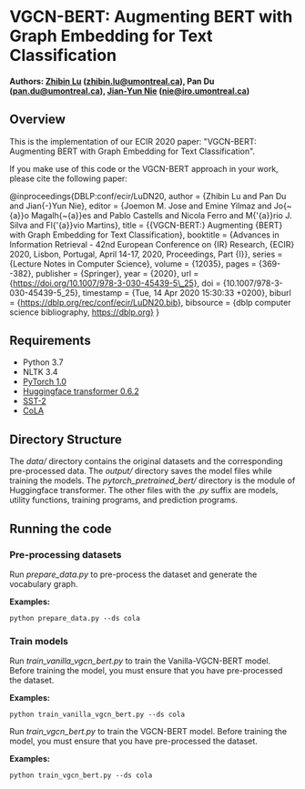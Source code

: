 # VGCN-BERT: Augmenting BERT with Graph Embedding for Text Classification

#### Authors: [Zhibin Lu](https://louis-udm.github.io) (zhibin.lu@umontreal.ca), Pan Du (pan.du@umontreal.ca), [Jian-Yun Nie](http://rali.iro.umontreal.ca/nie/jian-yun-nie/) (nie@iro.umontreal.ca)

## Overview
This is the implementation of our ECIR 2020 paper: "VGCN-BERT: Augmenting BERT with Graph Embedding for Text Classification".

If you make use of this code or the VGCN-BERT approach in your work, please cite the following paper:

@inproceedings{DBLP:conf/ecir/LuDN20,
  author    = {Zhibin Lu and
               Pan Du and
               Jian{-}Yun Nie},
  editor    = {Joemon M. Jose and
               Emine Yilmaz and
               Jo{\~{a}}o Magalh{\~{a}}es and
               Pablo Castells and
               Nicola Ferro and
               M{\'{a}}rio J. Silva and
               Fl{\'{a}}vio Martins},
  title     = {{VGCN-BERT:} Augmenting {BERT} with Graph Embedding for Text Classification},
  booktitle = {Advances in Information Retrieval - 42nd European Conference on {IR}
               Research, {ECIR} 2020, Lisbon, Portugal, April 14-17, 2020, Proceedings,
               Part {I}},
  series    = {Lecture Notes in Computer Science},
  volume    = {12035},
  pages     = {369--382},
  publisher = {Springer},
  year      = {2020},
  url       = {https://doi.org/10.1007/978-3-030-45439-5\_25},
  doi       = {10.1007/978-3-030-45439-5\_25},
  timestamp = {Tue, 14 Apr 2020 15:30:33 +0200},
  biburl    = {https://dblp.org/rec/conf/ecir/LuDN20.bib},
  bibsource = {dblp computer science bibliography, https://dblp.org}
}

## Requirements
- Python 3.7
- NLTK 3.4
- [PyTorch 1.0](https://pytorch.org)
- [Huggingface transformer 0.6.2](https://github.com/huggingface/transformers/releases/tag/v0.6.2)
- [SST-2](https://github.com/kodenii/BERT-SST2)
- [CoLA](https://github.com/nyu-mll/GLUE-baselines)

## Directory Structure
The *data/* directory contains the original datasets and the corresponding pre-processed data. The *output/* directory saves the model files while training the models. The *pytorch_pretrained_bert/* directory is the module of Huggingface transformer. The other files with the *.py* suffix are models, utility functions, training programs, and prediction programs.

## Running the code

### Pre-processing datasets
Run *prepare_data.py* to pre-process the dataset and generate the vocabulary graph. 

**Examples:**
```
python prepare_data.py --ds cola
```

### Train models

Run *train_vanilla_vgcn_bert.py* to train the Vanilla-VGCN-BERT model. Before training the model, you must ensure that you have pre-processed the dataset.

**Examples:**
```
python train_vanilla_vgcn_bert.py --ds cola
```

Run *train_vgcn_bert.py* to train the VGCN-BERT model. Before training the model, you must ensure that you have pre-processed the dataset.

**Examples:**
```
python train_vgcn_bert.py --ds cola
```
